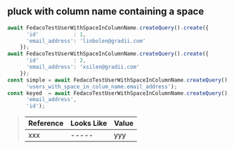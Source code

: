 ## pluck with column name containing a space

```typescript
await FedacoTestUserWithSpaceInColumnName.createQuery().create({
      'id'           : 1,
      'email_address': 'linbolen@gradii.com'
    });
await FedacoTestUserWithSpaceInColumnName.createQuery().create({
      'id'           : 2,
      'email_address': 'xsilen@gradii.com'
    });
const simple = await FedacoTestUserWithSpaceInColumnName.createQuery().oldest('id').pluck(
      'users_with_space_in_colum_name.email_address');
const keyed  = await FedacoTestUserWithSpaceInColumnName.createQuery().oldest('id').pluck(
      'email_address',
      'id');
```

> | Reference | Looks Like | Value |
> | ------ | ----- | ----- |
> | xxx | ----- | yyy |
